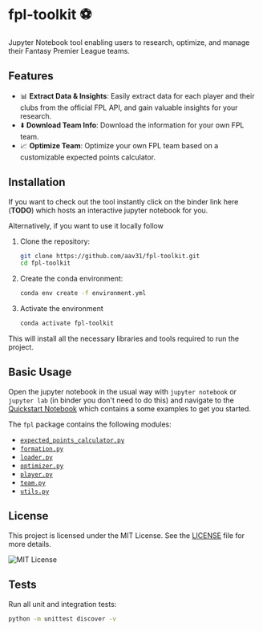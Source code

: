 # fpl-toolkit ⚽

Jupyter Notebook tool enabling users to research, optimize, and manage their Fantasy Premier League teams.

## Features

- 📊 **Extract Data & Insights**: Easily extract data for each player and their clubs from the official FPL API, and gain valuable insights for your research.
- ⬇️ **Download Team Info**: Download the information for your own FPL team.
- 📈 **Optimize Team**: Optimize your own FPL team based on a customizable expected points calculator.



## Installation

If you want to check out the tool instantly click on the binder link here (**TODO**) which hosts an interactive jupyter notebook for you.  

Alternatively, if you want to use it locally follow

1. Clone the repository:
   ```bash
   git clone https://github.com/aav31/fpl-toolkit.git
   cd fpl-toolkit
   ```
2. Create the conda environment:
   ```bash
   conda env create -f environment.yml
   ```
3. Activate the environment
   ```bash
   conda activate fpl-toolkit
   ```

This will install all the necessary libraries and tools required to run the project.

## Basic Usage
Open the jupyter notebook in the usual way with `jupyter notebook` or `jupyter lab` (in binder you don't need to do this) and navigate to the [Quickstart Notebook](./quickstart.ipynb) which contains a some examples to get you started.

The `fpl` package contains the following modules:
- [`expected_points_calculator.py`](./fpl/expected_points_calculator.py)
- [`formation.py`](./fpl/formation.py)
- [`loader.py`](./fpl/loader.py)
- [`optimizer.py`](./fpl/optimizer.py)
- [`player.py`](./fpl/player.py)
- [`team.py`](./fpl/team.py)
- [`utils.py`](./fpl/utils.py)

## License

This project is licensed under the MIT License. See the [LICENSE](LICENSE) file for more details.

![MIT License](https://img.shields.io/badge/License-MIT-yellow.svg)


## Tests
Run all unit and integration tests:
```bash
python -m unittest discover -v
```
